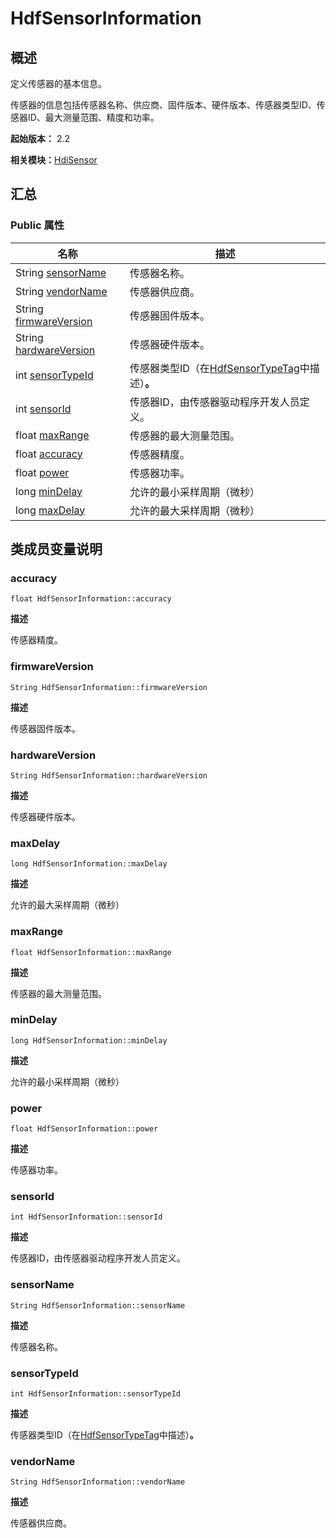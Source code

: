 # HdfSensorInformation


## 概述

定义传感器的基本信息。

传感器的信息包括传感器名称、供应商、固件版本、硬件版本、传感器类型ID、传感器ID、最大测量范围、精度和功率。

**起始版本：** 2.2

**相关模块：**[HdiSensor](_hdi_sensor_v11.md)


## 汇总


### Public 属性

| 名称 | 描述 | 
| -------- | -------- |
| String [sensorName](#sensorname) | 传感器名称。 | 
| String [vendorName](#vendorname) | 传感器供应商。 | 
| String [firmwareVersion](#firmwareversion) | 传感器固件版本。 | 
| String [hardwareVersion](#hardwareversion) | 传感器硬件版本。 | 
| int [sensorTypeId](#sensortypeid) | 传感器类型ID（在[HdfSensorTypeTag](_hdi_sensor_v11.md#hdfsensortypetag)中描述）**。** | 
| int [sensorId](#sensorid) | 传感器ID，由传感器驱动程序开发人员定义。 | 
| float [maxRange](#maxrange) | 传感器的最大测量范围。 | 
| float [accuracy](#accuracy) | 传感器精度。 | 
| float [power](#power) | 传感器功率。 | 
| long [minDelay](#mindelay) | 允许的最小采样周期（微秒） | 
| long [maxDelay](#maxdelay) | 允许的最大采样周期（微秒） | 


## 类成员变量说明


### accuracy

```
float HdfSensorInformation::accuracy
```

**描述**

传感器精度。


### firmwareVersion

```
String HdfSensorInformation::firmwareVersion
```

**描述**

传感器固件版本。


### hardwareVersion

```
String HdfSensorInformation::hardwareVersion
```

**描述**

传感器硬件版本。


### maxDelay

```
long HdfSensorInformation::maxDelay
```

**描述**

允许的最大采样周期（微秒）


### maxRange

```
float HdfSensorInformation::maxRange
```

**描述**

传感器的最大测量范围。


### minDelay

```
long HdfSensorInformation::minDelay
```

**描述**

允许的最小采样周期（微秒）


### power

```
float HdfSensorInformation::power
```

**描述**

传感器功率。


### sensorId

```
int HdfSensorInformation::sensorId
```

**描述**

传感器ID，由传感器驱动程序开发人员定义。


### sensorName

```
String HdfSensorInformation::sensorName
```

**描述**

传感器名称。


### sensorTypeId

```
int HdfSensorInformation::sensorTypeId
```

**描述**

传感器类型ID（在[HdfSensorTypeTag](_hdi_sensor_v11.md#hdfsensortypetag)中描述）**。**


### vendorName

```
String HdfSensorInformation::vendorName
```

**描述**

传感器供应商。
